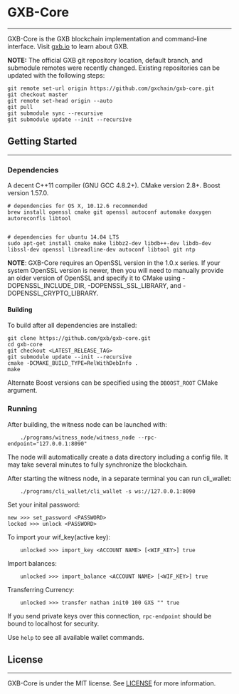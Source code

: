 # GXB-Core
---------------

GXB-Core is the GXB blockchain implementation and command-line interface.  Visit [gxb.io](https://www.gxb.io/) to learn about GXB.

**NOTE:** The official GXB git repository location, default branch, and submodule remotes were recently changed. Existing
repositories can be updated with the following steps:

    git remote set-url origin https://github.com/gxchain/gxb-core.git
    git checkout master
    git remote set-head origin --auto
    git pull
    git submodule sync --recursive
    git submodule update --init --recursive

## Getting Started
---------------

### Dependencies
A decent C++11 compiler (GNU GCC 4.8.2+). CMake version 2.8+. Boost version 1.57.0.
```
# dependencies for OS X, 10.12.6 recommended
brew install openssl cmake git openssl autoconf automake doxygen autoreconfls libtool


# dependencies for ubuntu 14.04 LTS
sudo apt-get install cmake make libbz2-dev libdb++-dev libdb-dev libssl-dev openssl libreadline-dev autoconf libtool git ntp

```
**NOTE**: GXB-Core requires an OpenSSL version in the 1.0.x series. If your system OpenSSL version is newer, then you will need to manually provide an older version of OpenSSL and specify it to CMake using -DOPENSSL_INCLUDE_DIR, -DOPENSSL_SSL_LIBRARY, and -DOPENSSL_CRYPTO_LIBRARY.

#### Building

To build after all dependencies are installed:

    git clone https://github.com/gxb/gxb-core.git
    cd gxb-core
    git checkout <LATEST_RELEASE_TAG>
    git submodule update --init --recursive
    cmake -DCMAKE_BUILD_TYPE=RelWithDebInfo .
    make

Alternate Boost versions can be specified using the `DBOOST_ROOT` CMake argument. 

### Running
After building, the witness node can be launched with:
```
    ./programs/witness_node/witness_node --rpc-endpoint="127.0.0.1:8090"
```
The node will automatically create a data directory including a config file. It may take several minutes to fully synchronize
the blockchain. 

After starting the witness node, in a separate terminal you can run cli_wallet:
```
    ./programs/cli_wallet/cli_wallet -s ws://127.0.0.1:8090
```
Set your inital password:
```
new >>> set_password <PASSWORD>
locked >>> unlock <PASSWORD>
```
To import your wif_key(active key):
```
    unlocked >>> import_key <ACCOUNT NAME> [<WIF_KEY>] true
```
Import balances:
```
    unlocked >>> import_balance <ACCOUNT NAME> [<WIF_KEY>] true
```   
Transferring Currency:
```
    unlocked >>> transfer nathan init0 100 GXS "" true 
```

If you send private keys over this connection, `rpc-endpoint` should be bound to localhost for security.

Use `help` to see all available wallet commands. 

## License
-------
GXB-Core is under the MIT license. See [LICENSE](https://github.com/gxchain/gxb-core/blob/master/LICENSE)
for more information.
